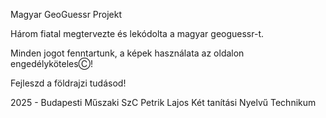 Magyar GeoGuessr Projekt

Három fiatal megtervezte és lekódolta a magyar geoguessr-t. 

Minden jogot fenntartunk, a képek használata az oldalon engedélykötelesⒸ!

Fejleszd a földrajzi tudásod!

2025 - Budapesti Műszaki SzC Petrik Lajos Két tanítási Nyelvű Technikum
